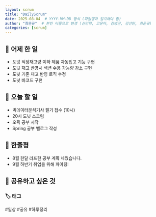 ```yaml
---
layout: scrum
title: "DailyScrum"
date: 2025-08-04  # YYYY-MM-DD 형식 (파일명과 일치해야 함)
author: "최문규"  # 본인 이름으로 변경 (신민혁, 고윤아, 김병곤, 김선민, 최문규)
categories: [scrum]
---
```


## 📝 어제 한 일

- 도넛 적정재고량 이하 제품 자동입고 기능 구현
- 도넛 재고 반영시 섹션 수용 가능량 감소 구현
- 도넛 기존 재고 반영 로직 수정
- 도넛 바코드 구현

## 🎯 오늘 할 일

- 빅데이터분석기사 필기 접수 (10시)
- 20시 도넛 스크럼
- 오픽 공부 시작
- Spring 공부 벨로그 작성 



## 💭 한줄평

- 8월 한달 러프한 공부 계획 세웠습니다.
- 9월 하반기 취업을 위해 파이팅!

## 🔗 공유하고 싶은 것


### 🏷️ 태그

#일상 #공유 #하루정리 